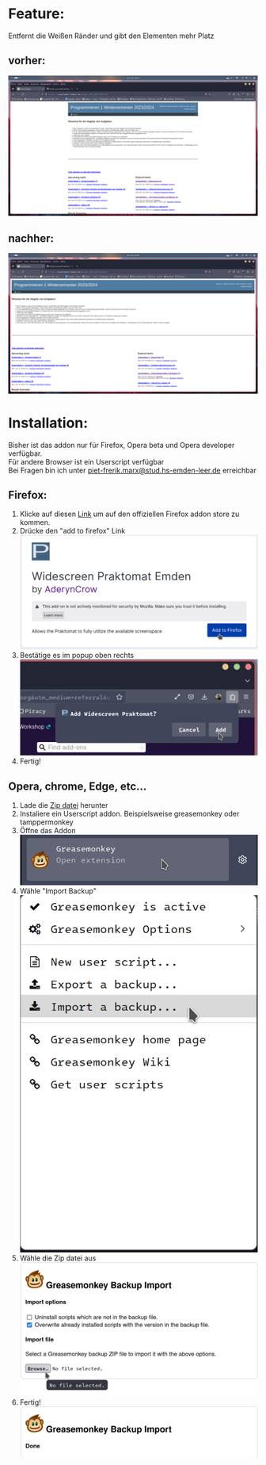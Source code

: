 # Feature:
Entfernt die Weißen Ränder und gibt den Elementen mehr Platz
## vorher:
![DefaultPraktomat](./Images/DefaultPraktomat.png)
## nachher:
![WidescreenPraktomat](./Images/WidescreenPraktomat.png)
# Installation:
Bisher ist das addon nur für Firefox, Opera beta und Opera developer verfügbar.</br>
Für andere Browser ist ein Userscript verfügbar</br>
Bei Fragen bin ich unter piet-frerik.marx@stud.hs-emden-leer.de erreichbar
## Firefox:
1. Klicke auf diesen [Link](https://addons.mozilla.org/en-US/firefox/addon/widescreen-praktomat-emden/?utm_source=addons.mozilla.org&utm_medium=referral&utm_content=search) um auf den offiziellen Firefox addon store zu kommen.
2. Drücke den "add to firefox" Link
![Add to Firefox](./Images/AddToFirefox.png)
3. Bestätige es im popup oben rechts
![Confirm add](./Images/ConfirmAdd.png)
4. Fertig!
## Opera, chrome, Edge, etc...
1. Lade die [Zip datei](https://github.com/AderynCrow/WidescreenPraktomatExtension/raw/main/WidescreenPraktomat.zip) herunter
2. Instaliere ein Userscript addon. Beispielsweise greasemonkey oder tamppermonkey
3. Öffne das Addon
![Open Greasemonkey](./Images/OpenGreasemonkey.png)
4. Wähle "Import Backup"
![Import Backup](./Images/ImportBackup.png)
5. Wähle die Zip datei aus
![Select Zip](./Images/SelectZip.png)
6. Fertig!
![Userscript done](./Images/UserscriptDone.png)

